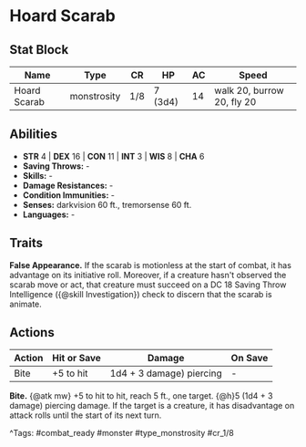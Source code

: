 # Hoard Scarab

## Stat Block

| Name | Type | CR | HP | AC | Speed |
|------|------|----|----|----|-------|
| Hoard Scarab | monstrosity | 1/8 | 7 (3d4) | 14 | walk 20, burrow 20, fly 20 |

## Abilities

- **STR** 4 | **DEX** 16 | **CON** 11 | **INT** 3 | **WIS** 8 | **CHA** 6
- **Saving Throws:** -  
- **Skills:** -  
- **Damage Resistances:** -  
- **Condition Immunities:** -  
- **Senses:** darkvision 60 ft., tremorsense 60 ft.  
- **Languages:** -

## Traits

**False Appearance.** If the scarab is motionless at the start of combat, it has advantage on its initiative roll. Moreover, if a creature hasn't observed the scarab move or act, that creature must succeed on a DC 18 Saving Throw Intelligence ({@skill Investigation}) check to discern that the scarab is animate.


## Actions

| Action | Hit or Save | Damage | On Save |
|--------|--------------|--------|----------|
| Bite | +5 to hit | 1d4 + 3 damage) piercing | - |

**Bite.** {@atk mw} +5 to hit to hit, reach 5 ft., one target. {@h}5 (1d4 + 3 damage) piercing damage. If the target is a creature, it has disadvantage on attack rolls until the start of its next turn.


^Tags: #combat_ready #monster #type_monstrosity #cr_1/8